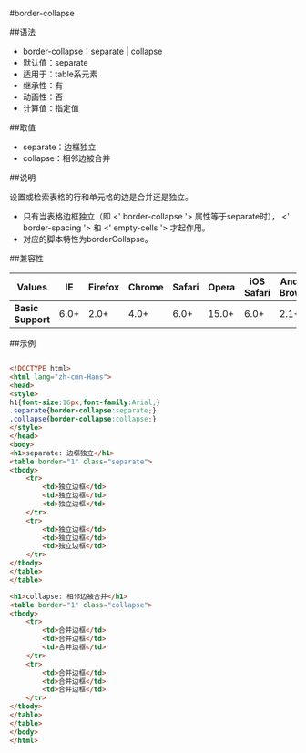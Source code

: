 #border-collapse

##语法

- border-collapse：separate | collapse
- 默认值：separate
- 适用于：table系元素
- 继承性：有
- 动画性：否
- 计算值：指定值


##取值

- separate：边框独立
- collapse：相邻边被合并


##说明

设置或检索表格的行和单元格的边是合并还是独立。

- 只有当表格边框独立（即 &lt;' border-collapse '&gt; 属性等于separate时）， &lt;' border-spacing '&gt; 和 &lt;' empty-cells '&gt; 才起作用。
- 对应的脚本特性为borderCollapse。


##兼容性


<table class="compatible">
<thead>
	<tr>
		<th>Values</th>
		<th>IE</th>
		<th>Firefox</th>
		<th>Chrome</th>
		<th>Safari</th>
		<th>Opera</th>
		<th>iOS Safari</th>
		<th>Android Browser</th>
		<th>Android Chrome</th>
	</tr>
</thead>
<tbody>
	<tr>
		<td><strong>Basic Support</strong></td>
		<td class="support">6.0+</td>
		<td class="support">2.0+</td>
		<td class="support">4.0+</td>
		<td class="support">6.0+</td>
		<td class="support">15.0+</td>
		<td class="support">6.0+</td>
		<td class="support">2.1+</td>
		<td class="support">18.0+</td>
	</tr>
</tbody>
</table>




##示例

```html

<!DOCTYPE html>
<html lang="zh-cmn-Hans">
<head>
<style>
h1{font-size:16px;font-family:Arial;}
.separate{border-collapse:separate;}
.collapse{border-collapse:collapse;}
</style>
</head>
<body>
<h1>separate: 边框独立</h1>
<table border="1" class="separate">
<tbody>
	<tr>
		<td>独立边框</td>
		<td>独立边框</td>
		<td>独立边框</td>
	</tr>
	<tr>
		<td>独立边框</td>
		<td>独立边框</td>
		<td>独立边框</td>
	</tr>
</tbody>
</table>
</table>

<h1>collapse: 相邻边被合并</h1>
<table border="1" class="collapse">
<tbody>
	<tr>
		<td>合并边框</td>
		<td>合并边框</td>
		<td>合并边框</td>
	</tr>
	<tr>
		<td>合并边框</td>
		<td>合并边框</td>
		<td>合并边框</td>
	</tr>
</tbody>
</table>
</table>
</body>
</html>

```
